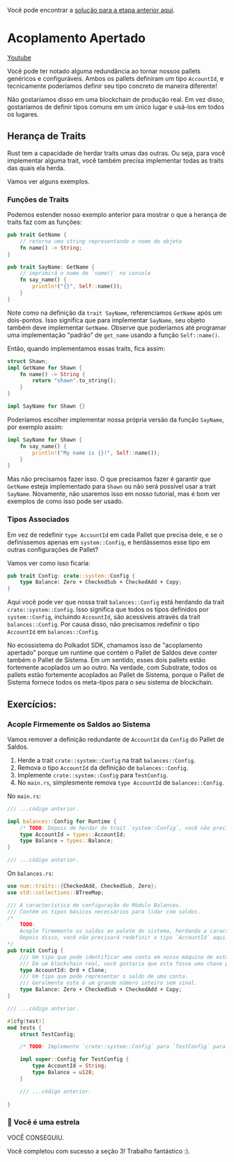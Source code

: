 Você pode encontrar a [solução para a etapa anterior aqui](https://gist.github.com/nomadbitcoin/0c6e73f0bdd65cac4eea182985930d7a).

# Acoplamento Apertado

[Youtube](https://youtu.be/UgJkeZ7E-Fw?si=Y6zozHd9uLJ5Ev6W)

Você pode ter notado alguma redundância ao tornar nossos pallets genéricos e configuráveis. Ambos os pallets definiram um tipo `AccountId`, e tecnicamente poderíamos definir seu tipo concreto de maneira diferente!

Não gostaríamos disso em uma blockchain de produção real. Em vez disso, gostaríamos de definir tipos comuns em um único lugar e usá-los em todos os lugares.

## Herança de Traits

Rust tem a capacidade de herdar traits umas das outras. Ou seja, para você implementar alguma trait, você também precisa implementar todas as traits das quais ela herda.

Vamos ver alguns exemplos.

### Funções de Traits

Podemos estender nosso exemplo anterior para mostrar o que a herança de traits faz com as funções:


```rust
pub trait GetName {
	// retorna uma string representando o nome do objeto
	fn name() -> String;
}

pub trait SayName: GetName {
	// imprimirá o nome de `name()` no console
	fn say_name() {
		println!("{}", Self::name());
	}
}
```

Note como na definição da `trait SayName`, referenciamos `GetName` após um dois-pontos. Isso significa que para implementar `SayName`, seu objeto também deve implementar `GetName`. Observe que poderíamos até programar uma implementação "padrão" de `get_name` usando a função `Self::name()`.

Então, quando implementamos essas traits, fica assim:

```rust
struct Shawn;
impl GetName for Shawn {
	fn name() -> String {
		return "shawn".to_string();
	}
}

impl SayName for Shawn {}
```

Poderíamos escolher implementar nossa própria versão da função `SayName`, por exemplo assim:

```rust
impl SayName for Shawn {
	fn say_name() {
		println!("My name is {}!", Self::name());
	}
}
```

Mas não precisamos fazer isso. O que precisamos fazer é garantir que `GetName` esteja implementado para `Shawn` ou não será possível usar a trait `SayName`. Novamente, não usaremos isso em nosso tutorial, mas é bom ver exemplos de como isso pode ser usado.
### Tipos Associados

Em vez de redefinir `type AccountId` em cada Pallet que precisa dele, e se o definíssemos apenas em `system::Config`, e herdássemos esse tipo em outras configurações de Pallet?

Vamos ver como isso ficaria:

```rust
pub trait Config: crate::system::Config {
	type Balance: Zero + CheckedSub + CheckedAdd + Copy;
}
```

Aqui você pode ver que nossa trait `balances::Config` está herdando da trait `crate::system::Config`. Isso significa que todos os tipos definidos por `system::Config`, incluindo `AccountId`, são acessíveis através da trait `balances::Config`. Por causa disso, não precisamos redefinir o tipo `AccountId` em `balances::Config`.

No ecossistema do Polkadot SDK, chamamos isso de "acoplamento apertado" porque um runtime que contém o Pallet de Saldos deve conter também o Pallet de Sistema. Em um sentido, esses dois pallets estão fortemente acoplados um ao outro. Na verdade, com Substrate, todos os pallets estão fortemente acoplados ao Pallet de Sistema, porque o Pallet de Sistema fornece todos os meta-tipos para o seu sistema de blockchain.

## Exercícios:

### Acople Firmemente os Saldos ao Sistema

Vamos remover a definição redundante de `AccountId` da `Config` do Pallet de Saldos.

1. Herde a trait `crate::system::Config` na trait `balances::Config`.
2. Remova o tipo `AccountId` da definição de `balances::Config`.
3. Implemente `crate::system::Config` para `TestConfig`.
4. No `main.rs`, simplesmente remova `type AccountId` de `balances::Config`.

No `main.rs`:

```rust
/// ...código anterior.

impl balances::Config for Runtime {
	/* TODO: Depois de herdar do trait `system::Config`, você não precisará de `AccountId` aqui. */
	type AccountId = types::AccountId;
	type Balance = types::Balance;
}

/// ...código anterior.
```

On `balances.rs`:

```rust
use num::traits::{CheckedAdd, CheckedSub, Zero};
use std::collections::BTreeMap;

/// A característica de configuração do Módulo Balances.
/// Contém os tipos básicos necessários para lidar com saldos.
/*
	TODO:
	Acople firmemente os saldos ao palete do sistema, herdando a característica `system::Config`.
	Depois disso, você não precisará redefinir o tipo `AccountId` aqui.
*/
pub trait Config {
	/// Um ​​tipo que pode identificar uma conta em nossa máquina de estado.
  	/// Em um blockchain real, você gostaria que esta fosse uma chave pública criptográfica.
	type AccountId: Ord + Clone;
	/// Um ​​tipo que pode representar o saldo de uma conta.
  	/// Geralmente este é um grande número inteiro sem sinal.
	type Balance: Zero + CheckedSub + CheckedAdd + Copy;
}

/// ...código anterior.

#[cfg(test)]
mod tests {
	struct TestConfig;

	/* TODO: Implemente `crate::system::Config` para `TestConfig` para fazer seus testes funcionarem novamente. */

	impl super::Config for TestConfig {
		type AccountId = String;
		type Balance = u128;
	}

	/// ...código anterior.
    
}
```

### 🌟 Você é uma estrela
VOCÊ CONSEGUIU.

Você completou com sucesso a seção 3! Trabalho fantástico :).